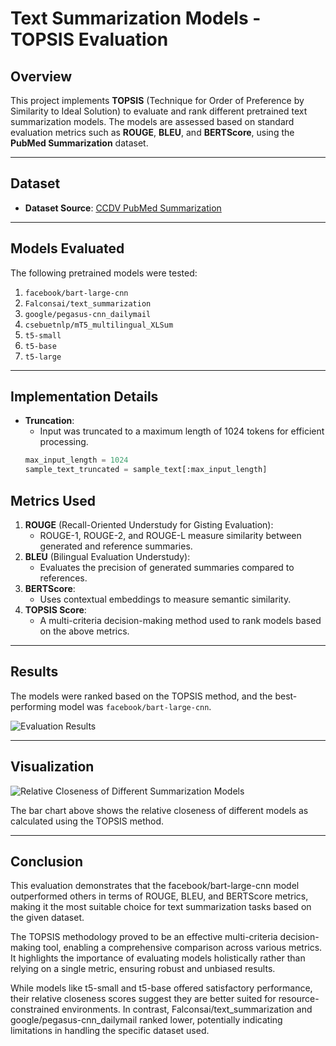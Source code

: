 # Text Summarization Models - TOPSIS Evaluation

## Overview
This project implements **TOPSIS** (Technique for Order of Preference by Similarity to Ideal Solution) to evaluate and rank different pretrained text summarization models. The models are assessed based on standard evaluation metrics such as **ROUGE**, **BLEU**, and **BERTScore**, using the **PubMed Summarization** dataset.

---

## Dataset
- **Dataset Source**: [CCDV PubMed Summarization](https://huggingface.co/datasets/ccdv/pubmed-summarization)

---

## Models Evaluated
The following pretrained models were tested:
1. `facebook/bart-large-cnn`
2. `Falconsai/text_summarization`
3. `google/pegasus-cnn_dailymail`
4. `csebuetnlp/mT5_multilingual_XLSum`
5. `t5-small`
6. `t5-base`
7. `t5-large`

---

## Implementation Details
- **Truncation**: 
  - Input was truncated to a maximum length of 1024 tokens for efficient processing.
  ```python
  max_input_length = 1024
  sample_text_truncated = sample_text[:max_input_length]

## Metrics Used
1. **ROUGE** (Recall-Oriented Understudy for Gisting Evaluation):
   - ROUGE-1, ROUGE-2, and ROUGE-L measure similarity between generated and reference summaries.
2. **BLEU** (Bilingual Evaluation Understudy):
   - Evaluates the precision of generated summaries compared to references.
3. **BERTScore**:
   - Uses contextual embeddings to measure semantic similarity.
4. **TOPSIS Score**:
   - A multi-criteria decision-making method used to rank models based on the above metrics.

---

## Results
The models were ranked based on the TOPSIS method, and the best-performing model was `facebook/bart-large-cnn`.

![Evaluation Results](Result.png)

---

## Visualization
![Relative Closeness of Different Summarization Models](model_relative_closeness.png)

The bar chart above shows the relative closeness of different models as calculated using the TOPSIS method.

---


## Conclusion
This evaluation demonstrates that the facebook/bart-large-cnn model outperformed others in terms of ROUGE, BLEU, and BERTScore metrics, making it the most suitable choice for text summarization tasks based on the given dataset.

The TOPSIS methodology proved to be an effective multi-criteria decision-making tool, enabling a comprehensive comparison across various metrics. It highlights the importance of evaluating models holistically rather than relying on a single metric, ensuring robust and unbiased results.

While models like t5-small and t5-base offered satisfactory performance, their relative closeness scores suggest they are better suited for resource-constrained environments. In contrast, Falconsai/text_summarization and google/pegasus-cnn_dailymail ranked lower, potentially indicating limitations in handling the specific dataset used.
